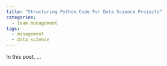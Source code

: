 ```yaml
---
title: "Structuring Python Code For Data Science Projects"
categories:
  - team management
tags:
  - management
  - data science
--- 
```


In this post, ...
